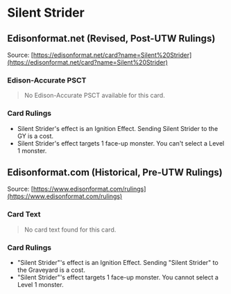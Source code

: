 # Silent Strider

## Edisonformat.net (Revised, Post-UTW Rulings)

Source: [https://edisonformat.net/card?name=Silent%20Strider](https://edisonformat.net/card?name=Silent%20Strider)

### Edison-Accurate PSCT

> No Edison-Accurate PSCT available for this card.

### Card Rulings

*   Silent Strider's effect is an Ignition Effect. Sending Silent Strider to the GY is a cost.
*   Silent Strider's effect targets 1 face-up monster. You can't select a Level 1 monster.


## Edisonformat.com (Historical, Pre-UTW Rulings)

Source: [https://www.edisonformat.com/rulings](https://www.edisonformat.com/rulings)

### Card Text

> No card text found for this card.

### Card Rulings

*   "Silent Strider"'s effect is an Ignition Effect. Sending "Silent Strider" to the Graveyard is a cost.
*   "Silent Strider"'s effect targets 1 face-up monster. You cannot select a Level 1 monster.


